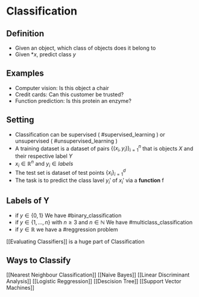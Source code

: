 # Classification
## Definition
- Given an object, which class of objects does it belong to
- Given *$x$, predict class $y$

## Examples
- Computer vision: Is this object a chair
- Credit cards: Can this customer be trusted?
- Function prediction: Is this protein an enzyme?

## Setting
- Classification can be supervised ( #supervised_learning ) or unsupervised ( #unsupervised_learning )
- A training dataset is a dataset of pairs $\{ {({x_i} ,y_i}) \}^n_{i=1}$  that is objects $X$ and their respective label $Y$
- $x_i \in \mathbb{R}^n$ and $y_i \in  labels$
- The test set is dataset of test points $\{x_i\}_{i=1}^d$ 
- The task is to predict the class lavel $y_i'$ of  $x_i'$ via a **function** f

## Labels of Y
- if $y \in \{0,1 \}$ We have #binary_classification
- if $y \in \{1,...,n \}$  with $n \geq 3$  and  $n \in \mathbb{N}$  We have #multiclass_classification
- if $y \in \mathbb{R}$ we have a #reggression problem

[[Evaluating Classifiers]] is a huge part of Classification

## Ways to Classify
[[Nearest Neighbour Classification]]
[[Naive Bayes]]
[[Linear Discriminant Analysis]]
[[Logistic Reggression]]
[[Descision Tree]]
[[Support Vector Machines]]